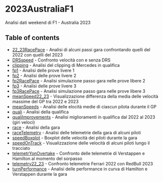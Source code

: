 # 2023AustraliaF1
 Analisi dati weekend di F1 - Australia 2023

## Table of contents

* [22_23RacePace](https://github.com/Rick8998/Australia2023F1/blob/main/SessionAnalysis/22_23RacePace.ipynb) - Analisi di alcuni passi gara confrontando quelli del 2022 con quelli del 2023
* [DRSspeed](https://github.com/Rick8998/Australia2023F1/blob/main/SessionAnalysis/DRSspeed.ipynb) - Confronto velocità con e senza DRS
* [clipping](https://github.com/Rick8998/Australia2023F1/blob/main/SessionAnalysis/clipping.ipynb) - Analisi del clipping di Mercedes in qualifica
* [fp1](https://github.com/Rick8998/Australia2023F1/blob/main/SessionAnalysis/fp1.ipynb) - Analisi delle prove livere 1
* [fp2](https://github.com/Rick8998/Australia2023F1/blob/main/SessionAnalysis/fp2.ipynb) - Analisi delle prove livere 2
* [fp2RacePace](https://github.com/Rick8998/Australia2023F1/blob/main/SessionAnalysis/fp2RacePace.ipynb) - Analisi simulazione passo gara nelle prove libere 2
* [fp3](https://github.com/Rick8998/Australia2023F1/blob/main/SessionAnalysis/fp3.ipynb) - Analisi delle prove livere 3
* [fp3RacePace](https://github.com/Rick8998/Australia2023F1/blob/main/SessionAnalysis/fp3RacePace.ipynb) - Analisi simulazione passo gara nelle prove libere 3
* [meanSpeed22_23](https://github.com/Rick8998/Australia2023F1/blob/main/SessionAnalysis/meanSpeed22_23.ipynb) - Visualizzazione differenza della media delle velocità massime del GP tra 2022 e 2023
* [meanSpeeds](https://github.com/Rick8998/Australia2023F1/blob/main/SessionAnalysis/meanSpeeds.ipynb) - Analisi delle elocità medie di ciascun pilota durante il GP
* [quali](https://github.com/Rick8998/Australia2023F1/blob/main/SessionAnalysis/quali.ipynb) - Analisi della qualifica
* [qualiImprovements](https://github.com/Rick8998/Australia2023F1/blob/main/SessionAnalysis/qualiImprovements.ipynb) - Analisi miglioramenti in qualifica dal 2022 al 2023 (giri veloci)
* [race](https://github.com/Rick8998/Australia2023F1/blob/main/SessionAnalysis/race.ipynb) - Analisi della gara
* [raceTelemetry](https://github.com/Rick8998/Australia2023F1/blob/main/SessionAnalysis/raceTelemetry.ipynb) - Analisi delle telemetrie della gara di alcuni piloti
* [speedBoxplot](https://github.com/Rick8998/Australia2023F1/blob/main/SessionAnalysis/speedBoxplot.ipynb) - Boxplot delle velocità dei piloti durante la gara
* [speedOnTrack](https://github.com/Rick8998/Australia2023F1/blob/main/SessionAnalysis/speedOnTrack.ipynb) - Visualizzazione delle velocità di alcuni piloti lungo il tracciato
* [telemetrYonOvertake](https://github.com/Rick8998/Australia2023F1/blob/main/SessionAnalysis/telemetrYonOvertake.ipynb) - Confronto delle telemetrie di Verstappen e Hamilton al momento del sorpasso
* [telemetry22_23](https://github.com/Rick8998/Australia2023F1/blob/main/SessionAnalysis/telemetry22_23.ipynb) - Confronto telemetrie Ferrari 2022 con RedBull 2023
* [turnPerformance](https://github.com/Rick8998/Australia2023F1/blob/main/SessionAnalysis/turnPerformance.ipynb) - Analisi delle performance in curva di Hamilton e Verstappen durante la gara
